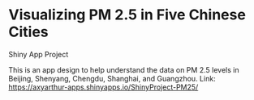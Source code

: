 # Visualizing PM 2.5 in Five Chinese Cities
Shiny App Project

This is an app design to help understand the data on PM 2.5 levels in Beijing, Shenyang, Chengdu, Shanghai, and Guangzhou.
Link:
https://axyarthur-apps.shinyapps.io/ShinyProject-PM25/
